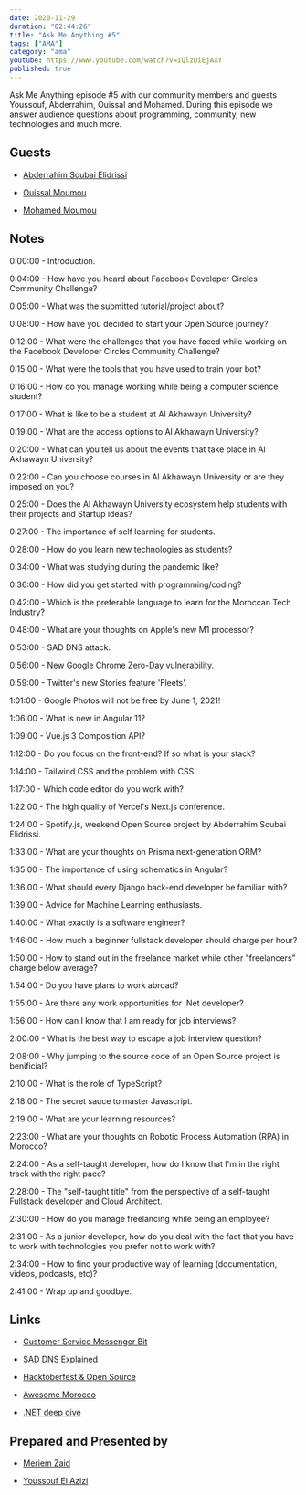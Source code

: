 ```yaml
---
date: 2020-11-29
duration: "02:44:26"
title: "Ask Me Anything #5"
tags: ["AMA"]
category: "ama"
youtube: https://www.youtube.com/watch?v=IQlzDiEjAXY
published: true
---
```


Ask Me Anything episode #5 with our community members and guests Youssouf, Abderrahim, Ouissal and Mohamed. During this episode we answer audience questions about programming, community, new technologies and much more.

## Guests

- [Abderrahim Soubai Elidrissi](https://twitter.com/soub4i)

- [Ouissal Moumou](https://www.linkedin.com/in/ouissal-moumou-61a009187/)

- [Mohamed Moumou](https://www.linkedin.com/in/mohamed-moumou-14404b1b9/)

## Notes

0:00:00 - Introduction.

0:04:00 - How have you heard about Facebook Developer Circles Community Challenge?

0:05:00 - What was the submitted tutorial/project about?

0:08:00 - How have you decided to start your Open Source journey?

0:12:00 - What were the challenges that you have faced while working on the Facebook Developer Circles Community Challenge?

0:15:00 - What were the tools that you have used to train your bot?

0:16:00 - How do you manage working while being a computer science student?

0:17:00 - What is like to be a student at Al Akhawayn University?

0:19:00 - What are the access options to Al Akhawayn University?

0:20:00 - What can you tell us about the events that take place in Al Akhawayn University?

0:22:00 - Can you choose courses in Al Akhawayn University or are they imposed on you?

0:25:00 - Does the Al Akhawayn University ecosystem help students with their projects and Startup ideas?

0:27:00 - The importance of self learning for students.

0:28:00 - How do you learn new technologies as students?

0:34:00 - What was studying during the pandemic like?

0:36:00 - How did you get started with programming/coding?

0:42:00 - Which is the preferable language to learn for the Moroccan Tech Industry?

0:48:00 - What are your thoughts on Apple's new M1 processor?

0:53:00 - SAD DNS attack.

0:56:00 - New Google Chrome Zero-Day vulnerability.

0:59:00 - Twitter's new Stories feature 'Fleets'.

1:01:00 - Google Photos will not be free by June 1, 2021!

1:06:00 - What is new in Angular 11?

1:09:00 - Vue.js 3 Composition API?

1:12:00 - Do you focus on the front-end? If so what is your stack?

1:14:00 - Tailwind CSS and the problem with CSS.

1:17:00 - Which code editor do you work with?

1:22:00 - The high quality of Vercel's Next.js conference.

1:24:00 - Spotify.js, weekend Open Source project by Abderrahim Soubai Elidrissi.

1:33:00 - What are your thoughts on Prisma next-generation ORM?

1:35:00 - The importance of using schematics in Angular?

1:36:00 - What should every Django back-end developer be familiar with?

1:39:00 - Advice for Machine Learning enthusiasts.

1:40:00 - What exactly is a software engineer?

1:46:00 - How much a beginner fullstack developer should charge per hour?

1:50:00 - How to stand out in the freelance market while other "freelancers" charge below average?

1:54:00 - Do you have plans to work abroad?

1:55:00 - Are there any work opportunities for .Net developer?

1:56:00 - How can I know that I am ready for job interviews?

2:00:00 - What is the best way to escape a job interview question?

2:08:00 - Why jumping to the source code of an Open Source project is benificial?

2:10:00 - What is the role of TypeScript?

2:18:00 - The secret sauce to master Javascript.

2:19:00 - What are your learning resources?

2:23:00 - What are your thoughts on Robotic Process Automation (RPA) in Morocco?

2:24:00 - As a self-taught developer, how do I know that I'm in the right track with the right pace?

2:28:00 - The "self-taught title" from the perspective of a self-taught Fullstack developer and Cloud Architect.

2:30:00 - How do you manage freelancing while being an employee?

2:31:00 - As a junior developer, how do you deal with the fact that you have to work with technologies you prefer not to work with?

2:34:00 - How to find your productive way of learning (documentation, videos, podcasts, etc)?

2:41:00 - Wrap up and goodbye.

## Links

- [Customer Service Messenger Bit](https://github.com/ouissa/Customer_Service_Messenger_Bit/blob/master/README.md)

- [SAD DNS Explained](https://blog.cloudflare.com/sad-dns-explained/)

- [Hacktoberfest & Open Source](https://geeksblabla.community/blablas/hacktoberfest-open-source)

- [Awesome Morocco](https://github.com/DevC-Casa/awesome-morocco)

- [.NET deep dive](https://geeksblabla.community/blablas/net-deep-dive)

## Prepared and Presented by

- [Meriem Zaid](https://twitter.com/_iMeriem)

- [Youssouf El Azizi](https://elazizi.com)
